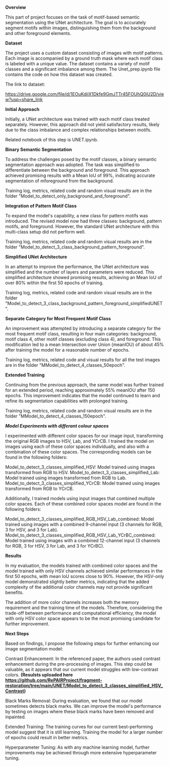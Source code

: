 **Overview**

This part of project focuses on the task of motif-based semantic segmentation using the UNet architecture. The goal is to accurately segment motifs within images, distinguishing them from the background and other foreground elements.

**Dataset**

The project uses a custom dataset consisting of images with motif patterns. Each image is accompanied by a ground truth mask where each motif class is labeled with a unique value. The dataset contains a variety of motif classes and a significant imbalance among them.
The Unet_prep.ipynb file contains the code on how this dataset was created.

The link to dataset:

https://drive.google.com/file/d/1EOuKdiiX1Dkfe9GmJTTr45FOUhQ0iU2D/view?usp=share_link

**Initial Approach**

Initially, a UNet architecture was trained with each motif class treated separately. However, this approach did not yield satisfactory results, likely due to the class imbalance and complex relationships between motifs.

Related notebook of this step is UNET.ipynb.

**Binary Semantic Segmentation**

To address the challenges posed by the motif classes, a binary semantic segmentation approach was adopted. The task was simplified to differentiate between the background and foreground. This approach achieved promising results with a Mean IoU of 99%, indicating accurate segmentation of mforeground from the background.

Training log, metrics, related code and  random visual results are in the folder "Model_to_detect_only_background_and_foreground".

**Integration of Pattern Motif Class**

To expand the model's capability, a new class for pattern motifs was introduced. The revised model now had three classes: background, pattern motifs, and foreground. However, the standard UNet architecture with this multi-class setup did not perform well.

Training log, metrics, related code and  random visual results are in the folder "Model_to_detect_3_class_background_pattern_foreground".

**Simplified UNet Architecture**

In an attempt to improve the performance, the UNet architecture was simplified and the number of layers and parameters were reduced. This simplified architecture showed promising results, achieving an Mean IoU of over 80% within the first 50 epochs of training.

Training log, metrics, related code and  random visual results are in the folder "Model_to_detect_3_class_background_pattern_foreground_simplifiedUNET".

**Separate Category for Most Frequent Motif Class**

An improvement was attempted by introducing a separate category for the most frequent motif class, resulting in four main categories: background, motif class 4, other motif classes (excluding class 4), and foreground. This modification led to a mean Intersection over Union (meanIOU) of about 45% after training the model for a reasonable number of epochs.

Training log, metrics, related code and visual results for all the test images are in the folder "MModel_to_detect_4_classes_50epoch".

**Extended Training**

Continuing from the previous approach, the same model was further trained for an extended period, reaching approximately 55% meanIOU after 150 epochs. This improvement indicates that the model continued to learn and refine its segmentation capabilities with prolonged training.

Training log, metrics, related code and  random visual results are in the folder "MModel_to_detect_4_classes_150epoch".


***Model Experiments with differant colour spaces***

I experimented with different color spaces for our image input, transforming the original RGB images to HSV, Lab, and YCrCB. I trained the model on images using each of these color spaces individually, and also with a combination of these color spaces. The corresponding models can be found in the following folders:

Model_to_detect_3_classes_simplified_HSV: Model trained using images transformed from RGB to HSV.
Model_to_detect_3_classes_simplified_Lab: Model trained using images transformed from RGB to Lab.
Model_to_detect_3_classes_simplified_YCrCB: Model trained using images transformed from RGB to YCrCB.

Additionally, I trained models using input images that combined multiple color spaces. Each of these combined color spaces model are found in the following folders:

Model_to_detect_3_classes_simplified_RGB_HSV_Lab_combined: Model trained using images with a combined 9-channel input (3 channels for RGB, 3 for HSV, and 3 for Lab).
Model_to_detect_3_classes_simplified_RGB_HSV_Lab_YCrBC_combined: Model trained using images with a combined 12-channel input (3 channels for RGB, 3 for HSV, 3 for Lab, and 3 for YCrBC).

**Results**

In my evaluation, the models trained with combined color spaces and the model trained with only HSV channels achieved similar performances in the first 50 epochs, with mean IoU scores close to 90%. However, the HSV-only model demonstrated slightly better metrics, indicating that the added complexity of the additional color channels may not provide significant benefits.

The addition of more color channels increases both the memory requirement and the training time of the models. Therefore, considering the trade-off between performance and computational efficiency, the model with only HSV color space appears to be the most promising candidate for further improvement.

**Next Steps**

Based on findings, I propose the following steps for further enhancing our image segmentation model:

Contrast Enhancement: In the referenced paper, the authors used contrast enhancement during the pre-processing of images. This step could be valuable, as it appears that our current model struggles with low-contrast colors. **(Resulsts uploaded here https://github.com/RePAIRProject/fragment-restoration/tree/main/UNET/Model_to_detect_3_classes_simplified_HSV_Contrast)**

Black Marks Removal: During evaluation, we found that our model sometimes detects black marks. We can improve the model's performance by testing on images where these black marks have been removed and inpainted.

Extended Training: The training curves for our current best-performing model suggest that it is still learning. Training the model for a larger number of epochs could result in better metrics.

Hyperparameter Tuning: As with any machine learning model, further improvements may be achieved through more extensive hyperparameter tuning.
